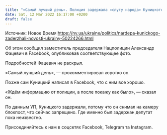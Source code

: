 ```yaml
---
title: "«Самый лучший день». Полиция задержала «слугу народа» Куницкого"
date: Sat, 12 Mar 2022 16:17:00 +0200
draft: false
---
```

Источник: Новое Время https://nv.ua/ukraine/politics/nardepa-kunickogo-zaderzhali-novosti-ukrainy-50224266.html


 Об этом сообщил заместитель председателя Нацполиции Александр Фацевич в Facebook, опубликовав соответствующее фото.

Подробностей Фацевич не раскрыл.

«Самый лучший день», — прокомментировал коротко он.

Позже сам Куницкий написал в Facebook, что с ним все хорошо.

«Ждём информацию от полиции, а после покажу как было», — сказал он.

По данным УП, Куницкого задержали, потому что он снимал на камеру блокпост, что сейчас запрещено. Где именно был задержан депутат пока неизвестно.

Присоединяйтесь к нам в соцсетях Facebook, Telegram та Instagram.
